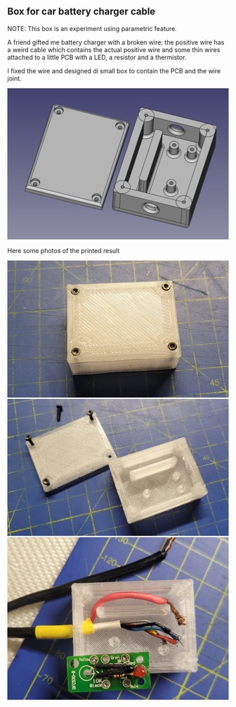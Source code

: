 Box for car battery charger cable
---------------------------------

NOTE: This box is an experiment using parametric feature.

A friend gifted me battery charger with a broken wire: the positive wire has a weird cable which contains the actual positive wire and some thin wires attached to a little PCB with a LED, a resistor and a thermistor.

I fixed the wire and designed di small box to contain the PCB and the wire joint.

![image](image.png)

Here some photos of the printed result

![image](closed.jpg)
![image](parts.jpg)
![image](cable.jpg)
